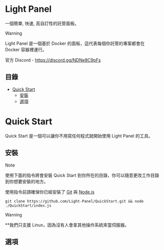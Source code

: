 # Light Panel
一個簡單, 快速, 高自訂性的託管面板。

> [!WARNING]
> Light Panel 是一個基於 Docker 的面板，這代表每個你託管的專案都會在 Docker 容器裡運行。

官方 Discord - https://discord.gg/NDNe8C9pFs

## 目錄
* [Quick Start](#quick-start)
  * [安裝](#安裝)
  * [選項](#選項)

# Quick Start
Quick Start 是一個可以讓你不用寫任何程式就開始使用 Light Panel 的工具。

## 安裝
> [!NOTE]
> 使用下面的指令將會安裝 Quick Start 到你所在的目錄，你可以隨意更改工作目錄到你想要安裝的地方。

使用指令前請確保你已經安裝了 [Git](https://git-scm.com/) 與 [Node.js](https://nodejs.org/en)
```
git clone https://github.com/Light-Panel/QuickStart.git && node ./QuickStart/index.js
```

> [!WARNING]
> **我們只支援 Linux，因為沒有人會拿其他操作系統來當伺服器。

## 選項
